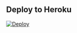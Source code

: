 ## Deploy to **Heroku**
<a href="https://heroku.com/deploy?template=https://github.com/osiloke/ewca-server/tree/master">
    <img src="https://www.herokucdn.com/deploy/button.svg" alt="Deploy">
</a>